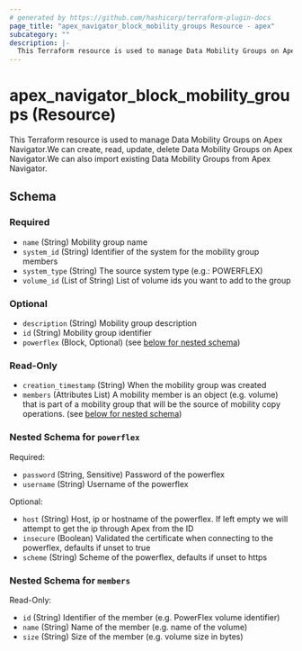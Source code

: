 ```yaml
---
# generated by https://github.com/hashicorp/terraform-plugin-docs
page_title: "apex_navigator_block_mobility_groups Resource - apex"
subcategory: ""
description: |-
  This Terraform resource is used to manage Data Mobility Groups on Apex Navigator.We can create, read, update, delete Data Mobility Groups on Apex Navigator.We can also import existing Data Mobility Groups from Apex Navigator.
---
```


# apex_navigator_block_mobility_groups (Resource)

This Terraform resource is used to manage Data Mobility Groups on Apex Navigator.We can create, read, update, delete Data Mobility Groups on Apex Navigator.We can also import existing Data Mobility Groups from Apex Navigator.



<!-- schema generated by tfplugindocs -->
## Schema

### Required

- `name` (String) Mobility group name
- `system_id` (String) Identifier of the system for the mobility group members
- `system_type` (String) The source system type (e.g.: POWERFLEX)
- `volume_id` (List of String) List of volume ids you want to add to the group

### Optional

- `description` (String) Mobility group description
- `id` (String) Mobility group identifier
- `powerflex` (Block, Optional) (see [below for nested schema](#nestedblock--powerflex))

### Read-Only

- `creation_timestamp` (String) When the mobility group was created
- `members` (Attributes List) A mobility member is an object (e.g. volume) that is part of a mobility group that will be the source of mobility copy operations. (see [below for nested schema](#nestedatt--members))

<a id="nestedblock--powerflex"></a>
### Nested Schema for `powerflex`

Required:

- `password` (String, Sensitive) Password of the powerflex
- `username` (String) Username of the powerflex

Optional:

- `host` (String) Host, ip or hostname of the powerflex. If left empty we will attempt to get the ip through Apex from the ID
- `insecure` (Boolean) Validated the certificate when connecting to the powerflex, defaults if unset to true
- `scheme` (String) Scheme of the powerflex, defaults if unset to https


<a id="nestedatt--members"></a>
### Nested Schema for `members`

Read-Only:

- `id` (String) Identifier of the member (e.g. PowerFlex volume identifier)
- `name` (String) Name of the member (e.g. name of the volume)
- `size` (String) Size of the member (e.g. volume size in bytes)
